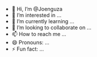 - 👋 Hi, I’m @Joenguza
- 👀 I’m interested in ...
- 🌱 I’m currently learning ...
- 💞️ I’m looking to collaborate on ...
- 📫 How to reach me ...
- 😄 Pronouns: ...
- ⚡ Fun fact: ...

<!---
Joenguza/Joenguza is a ✨ special ✨ repository because its `README.md` (this file) appears on your GitHub profile.
You can click the Preview link to take a look at your changes.
--->
